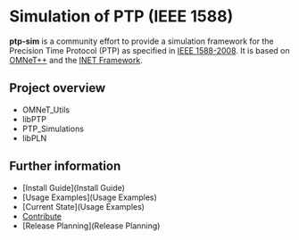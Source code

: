 
# Simulation of PTP (IEEE 1588)

**ptp-sim** is a community effort to provide a simulation framework for the Precision Time Protocol (PTP) as specified in [IEEE 1588-2008][1].
It is based on [OMNeT++][2] and the [INET Framework][3].

[1]: https://standards.ieee.org/standard/1588-2008.html
[2]: https://omnetpp.org/
[3]: https://inet.omnetpp.org/

## Project overview

* OMNeT_Utils
* libPTP
* PTP_Simulations
* libPLN

## Further information

* [Install Guide](Install Guide)
* [Usage Examples](Usage Examples)
* [Current State](Usage Examples)
* [Contribute](Contribute)
* [Release Planning](Release Planning)

